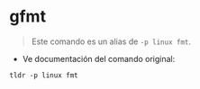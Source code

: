 # gfmt

> Este comando es un alias de `-p linux fmt`.

- Ve documentación del comando original:

`tldr -p linux fmt`
